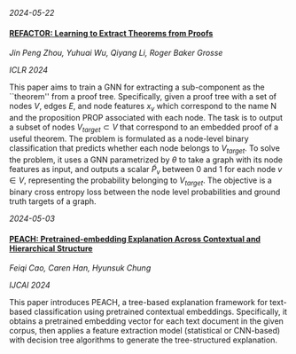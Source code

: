 







*2024-05-22*

#### [REFACTOR: Learning to Extract Theorems from Proofs](https://openreview.net/forum?id=fgKjiVrm6u)

*Jin Peng Zhou, Yuhuai Wu, Qiyang Li, Roger Baker Grosse*

*ICLR 2024*

This paper aims to train a GNN for extracting a sub-component as the ``theorem'' from a proof tree. Specifically, given a proof tree with a set of nodes $V$, edges $E$, and node features $x_v$ which correspond to the name N and the proposition PROP associated with each node. The task is to output a subset of nodes $V_{target} ⊂ V$ that correspond to an embedded proof of a useful theorem. The problem is formulated as a node-level binary classification that predicts whether each node belongs to $V_{target}$. To solve the problem, it uses a GNN parametrized by $θ$ to take a graph with its node features as input, and outputs a scalar $\tilde{P}_v$ between 0 and 1 for each node $v \in V$, representing the probability belonging to $V_{target}$. The objective is a binary cross entropy loss between the node level probabilities and ground truth targets of a graph.


*2024-05-03*

#### [PEACH: Pretrained-embedding Explanation Across Contextual and Hierarchical Structure](https://arxiv.org/abs/2404.13645)

*Feiqi Cao, Caren Han, Hyunsuk Chung*

*IJCAI 2024*

This paper introduces PEACH, a tree-based explanation framework for text-based classification using pretrained contextual embeddings. Specifically, it obtains a pretrained embedding vector for each text document in the given corpus, then applies a feature extraction model (statistical or CNN-based) with decision tree algorithms to generate the tree-structured explanation.

